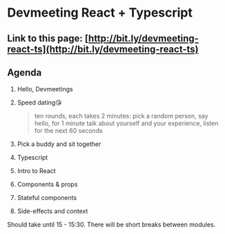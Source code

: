 # Devmeeting React + Typescript

## Link to this page: [http://bit.ly/devmeeting-react-ts](http://bit.ly/devmeeting-react-ts)

## Agenda

1. Hello, Devmeetings
2. Speed dating😘 

   > ten rounds, each takes 2 minutes: pick a random person, say hello, for 1 minute talk about yourself and your experience, listen for the next 60 seconds

3. Pick a buddy and sit together    
4. Typescript
5. Intro to React
6. Components & props
7. Stateful components
8. Side-effects and context

Should take until 15 - 15:30. There will be short breaks between modules.

